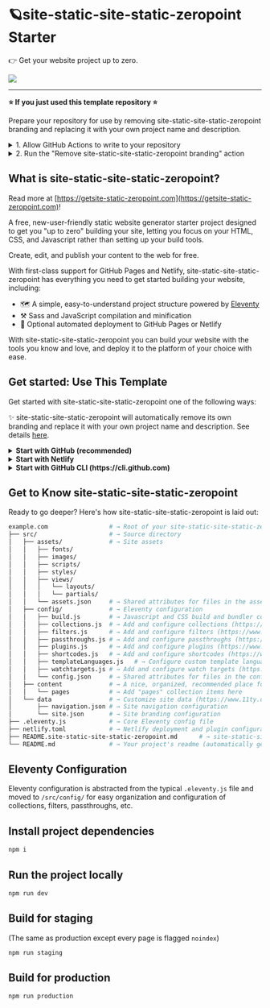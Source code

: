 # 🪐site-static-site-static-zeropoint Starter

👉 Get your website project up to zero.

<a href="https://github.com/bigredwill/site-static-site-static-zeropoint/generate">
  <img src="https://img.shields.io/badge/use%20this-template-blueviolet?logo=github&style=for-the-badge">
</a>

---
**⭐ If you just used this template repository ⭐**

Prepare your repository for use by removing site-static-site-static-zeropoint branding and replacing it with your own project name and description.

<details>
<summary>1. Allow GitHub Actions to write to your repository</summary>

1. Click "Settings" in the top right corner of your repository
2. Click "Actions/General" in the left sidebar
3. Under "Workflow permissions" choose "Read and write permissions"
4. Click "Save"
</details>
<details>
<summary>2. Run the "Remove site-static-site-static-zeropoint branding" action</summary>

1. Click the "Actions" tab in the top navigation of your repository
2. Click the "Remove site-static-site-static-zeropoint branding" workflow
3. Click the "Run workflow" button, choose the `main` branch, and click the green "Run workflow" button
</details>


## What is site-static-site-static-zeropoint?
Read more at [https://getsite-static-zeropoint.com](https://getsite-static-zeropoint.com)!

A free, new-user-friendly static website generator  starter project designed to get you "up to zero" building your site, letting you focus on your HTML, CSS, and Javascript rather than setting up your build tools.

Create, edit, and publish your content to the web for free.

With first-class support for GitHub Pages and Netlify, site-static-site-static-zeropoint has everything you need to get started building your website, including:

* 🗺️ A simple, easy-to-understand project structure powered by [Eleventy](https://11ty.dev)
* ⚒️ Sass and JavaScript compilation and minification
* 🚀 Optional automated deployment to GitHub Pages or Netlify

With site-static-site-static-zeropoint you can build your website with the tools you know and love, and deploy it to the platform of your choice with ease.

## Get started: Use This Template

Get started with site-static-site-static-zeropoint one of the following ways:

✨ site-static-site-static-zeropoint will automatically remove its own branding and replace it with your own project name and description. See details [here](https://github.com/bigredwill/site-static-site-static-zeropoint/blob/main/.github/workflows/site-static-zeropoint-template.yml).

<details>
 <summary><strong>Start with GitHub (recommended)</strong></summary>

### Start with GitHub

Start your project with site-static-site-static-zeropoint by clicking the "Use this template" button below:

<a href="https://github.com/bigredwill/site-static-site-static-zeropoint/generate">
  <img src="https://img.shields.io/badge/use%20this-template-blueviolet?logo=github&style=for-the-badge">
</a>
 </details>

<details>
 <summary><strong>Start with Netlify</strong></summary>

### Start with Netlify

Create a copy of site-static-site-static-zeropoint and deploy it straight to [Netlify](https://netlify.com) for **free**!

[![Deploy to Netlify](https://www.netlify.com/img/deploy/button.svg)](https://app.netlify.com/start/deploy?repository=https://github.com/bigredwill/site-static-site-static-zeropoint/)

 </details>

<details>
 <summary><strong>Start with GitHub CLI (https://cli.github.com)</strong></summary>

### Start with GitHub CLI

Get started from your command line

 ```sh
  gh repo create example.com --template bigredwill/site-static-site-static-zeropoint
 ```

</details>

## Get to Know site-static-site-static-zeropoint

Ready to go deeper? Here's how site-static-site-static-zeropoint is laid out:

```sh
example.com                 # → Root of your site-static-site-static-zeropoint-based project
├── src/                    # → Source directory
│   ├── assets/             # → Site assets
│   │   ├── fonts/
│   │   ├── images/
│   │   ├── scripts/
│   │   ├── styles/
│   │   ├── views/
│   │   │   └── layouts/
│   │   │   └── partials/
│   │   └── assets.json     # → Shared attributes for files in the assets directory
│   ├── config/             # → Eleventy configuration
│   │   ├── build.js        # → Javascript and CSS build and bundler configuration 
│   │   ├── collections.js  # → Add and configure collections (https://www.11ty.dev/docs/collections/)
│   │   ├── filters.js      # → Add and configure filters (https://www.11ty.dev/docs/filters/)
│   │   ├── passthroughs.js # → Add and configure passthroughs (https://www.11ty.dev/docs/copy/)
│   │   ├── plugins.js      # → Add and configure plugins (https://www.11ty.dev/docs/plugins/)
│   │   ├── shortcodes.js   # → Add and configure shortcodes (https://www.11ty.dev/docs/shortcodes/)
│   │   ├── templateLanguages.js   # → Configure custom template languages (https://www.11ty.dev/docs/languages/custom/)
│   │   ├── watchtargets.js # → Add and configure watch targets (https://www.11ty.dev/docs/watch-serve/)
│   │   └── config.json     # → Shared attributes for files in the config directory
│   ├── content             # → A nice, organized, recommended place for all site content
│   │   └── pages           # → Add "pages" collection items here
│   └── data                # → Customize site data (https://www.11ty.dev/docs/data/)
│       ├── navigation.json # → Site navigation configuration
│       └── site.json       # → Site branding configuration
├── .eleventy.js            # → Core Eleventy config file
├── netlify.toml            # → Netlify deployment and plugin configuration (optional)
├── README.site-static-site-static-zeropoint.md      # → site-static-site-static-zeropoint readme
└── README.md               # → Your project's readme (automatically generated when this template is used)
```

## Eleventy Configuration

Eleventy configuration is abstracted from the typical `.eleventy.js` file and moved to `/src/config/` for easy organization and configuration of collections, filters, passthroughs, etc.

## Install project dependencies

```bash
npm i
```

## Run the project locally

```bash
npm run dev
```

## Build for staging

(The same as production except every page is flagged `noindex`)

```bash
npm run staging
```

## Build for production

```bash
npm run production
```
